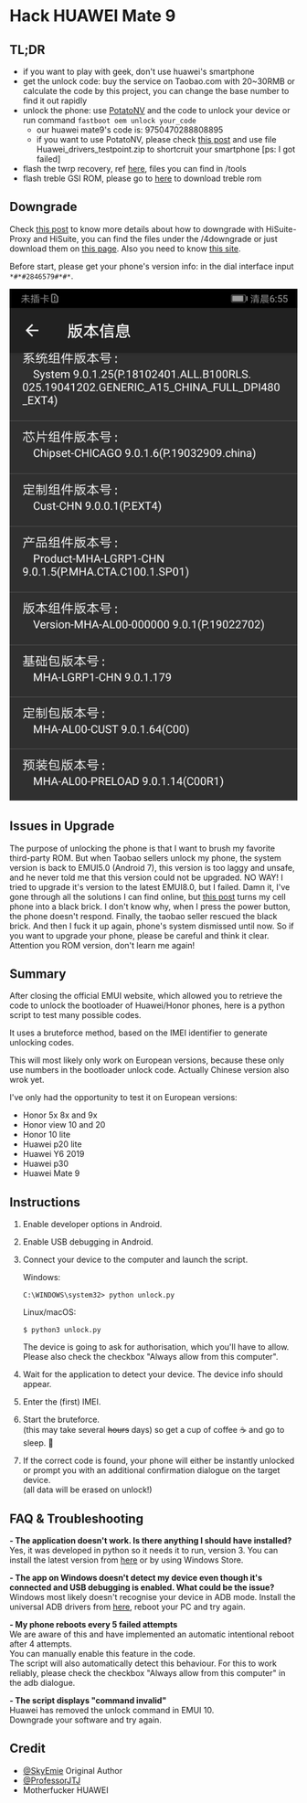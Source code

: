 # Hack HUAWEI Mate 9

## TL;DR

- if you want to play with geek, don't use huawei's smartphone
- get the unlock code: buy the service on Taobao.com with 20~30RMB or calculate the code by this project, you can change the base number to find it out rapidly
- unlock the phone: use [PotatoNV](https://github.com/mashed-potatoes/PotatoNV) and the code to unlock your device or run command `fastboot oem unlock your_code`
    - our huawei mate9's code is: 9750470288808895
    - if you want to use PotatoNV, please check [this post](https://github.com/mashed-potatoes/PotatoNV/issues/20) and use file Huawei_drivers_testpoint.zip to shortcruit your smartphone [ps: I got failed]
- flash the twrp recovery, ref [here](https://forum.xda-developers.com/t/recovery-27-09-2017-3-1-1-0-twrp-for-the-huawei-mate-9-hi3660.3515617/), files you can find in /tools
- flash treble GSI ROM, please go to [here](https://github.com/phhusson/treble_experimentations/releases) to download treble rom

## Downgrade

Check [this post](https://github.com/ProfessorJTJ/HISuite-Proxy/wiki/Complete-Guide
) to know more details about how to downgrade with HiSuite-Proxy and HiSuite, you can find the files under the /4downgrade or just download them on [this page](https://github.com/ProfessorJTJ/HISuite-Proxy/releases/
). Also you need to know [this site](https://www.firmfinder.ml/).

Before start, please get your phone's version info: in the dial interface input `*#*#2846579#*#*`.

![](https://github.com/i0Ek3/HackHuaweiMate9/blob/master/media/version_info.jpg)

## Issues in Upgrade

The purpose of unlocking the phone is that I want to brush my favorite third-party ROM. But when Taobao sellers unlock my phone, the system version is back to EMUI5.0 (Android 7), this version is too laggy and unsafe, and he never told me that this version could not be upgraded. NO WAY! I tried to upgrade it's version to the latest EMUI8.0, but I failed. Damn it, I've gone through all the solutions I can find online, but [this
post](https://club.huawei.com/thread-17096431-1-1.html?extra=filter%3Dtypeid%26typeid%3D4298%26page%3D1) turns my cell phone into a black brick. I don't know why, when I press the power button, the phone doesn't respond. Finally, the taobao seller rescued the black brick. And then I fuck it up again, phone's system dismissed until now. So if you want to upgrade your phone, please be careful and think it clear. Attention you ROM version, don't learn me again!

## Summary

After closing the official EMUI website,
which allowed you to retrieve the code to unlock the bootloader of Huawei/Honor phones, 
here is a python script to test many possible codes.

It uses a bruteforce method, based on the IMEI identifier to generate unlocking codes.

This will most likely only work on European versions, 
because these only use numbers in the bootloader unlock code.
Actually Chinese version also wrok yet.

I've only had the opportunity to test it on European versions:
- Honor  5x 8x and 9x
- Honor  view 10 and 20
- Honor  10 lite
- Huawei p20 lite
- Huawei Y6 2019
- Huawei p30
- Huawei Mate 9


## Instructions

1. Enable developer options in Android.
1. Enable USB debugging in Android.
1. Connect your device to the computer and launch the script.

    Windows:
    ```batch
    C:\WINDOWS\system32> python unlock.py
    ```
    Linux/macOS:
    ```shell
    $ python3 unlock.py
    ```
    The device is going to ask for authorisation, which you'll have to allow.  
    Please also check the checkbox "Always allow from this computer".
1. Wait for the application to detect your device. The device info should appear.
1. Enter the (first) IMEI.
1. Start the bruteforce.  
    (this may take several ~~hours~~ days) so get a cup of coffee ☕ and go to sleep. 💫 
1. If the correct code is found, your phone will either be instantly unlocked or prompt you with an additional confirmation dialogue on the target device.  
    (all data will be erased on unlock!)


## FAQ & Troubleshooting

**- The application doesn't work. Is there anything I should have installed?**  
Yes, it was developed in python so it needs it to run, version 3. You can install the latest version from [here](https://www.python.org/downloads/) or by using Windows Store.

**- The app on Windows doesn't detect my device even though it's connected and USB debugging is enabled. What could be the issue?**  
Windows most likely doesn't recognise your device in ADB mode. Install the universal ADB drivers from [here](http://dl.adbdriver.com/upload/adbdriver.zip), reboot your PC and try again.

**- My phone reboots every 5 failed attempts**  
We are aware of this and have implemented an automatic intentional reboot after 4 attempts.  
You can manually enable this feature in the code.  
The script will also automatically detect this behaviour. For this to work reliably, please check the checkbox "Always allow from this computer" in the adb dialogue.

**- The script displays "command invalid"**  
Huawei has removed the unlock command in EMUI 10.  
Downgrade your software and try again.

## Credit

- [@SkyEmie](https://github.com/SkyEmie) Original Author
- [@ProfessorJTJ](https://github.com/ProfessorJTJ/)
- Motherfucker HUAWEI

